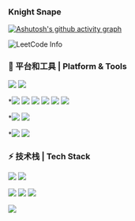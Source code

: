 ### Knight Snape


[![Ashutosh's github activity graph](https://activity-graph.herokuapp.com/graph?username=KnightSnape)](https://github.com/ashutosh00710/github-readme-activity-graph)

![LeetCode Info](https://stats.justsong.cn/api/leetcode?username=KnightSnape&cn=true&theme=dark)<br>

### 🔧 平台和工具 | Platform & Tools

![](https://img.shields.io/badge/Ubuntu-20.04-E95420?style=flat&logo=ubuntu&logoColor=E95420)
![](https://img.shields.io/badge/Windows-10-2376bc?style=flat&logo=windows&logoColor=2376bc)

*![](https://img.shields.io/badge/Vim-019733?style=flat&logo=vim&logoColor=ffffff)
![](https://img.shields.io/badge/Visual%20Studio%20Code-007ACC?style=flat&logo=visual-studio-code&logoColor=ffffff)
![](https://img.shields.io/badge/CLion-000000?style=flat&logo=clion&logoColor=ffffff)
![](https://img.shields.io/badge/PyCharm%20CE-000000?style=flat&logo=pycharm&logoColor=ffffff)
![](https://img.shields.io/badge/IntelliJ%20IDEA%20CE-000000?style=flat&logo=IntelliJ-IDEA&logoColor=ffffff)
![](https://img.shields.io/badge/Visual%20Studio-8A2BE2?style=flat&logo=visual-studio&logoColor=ffffff)


*![](https://img.shields.io/badge/Unity-000000?style=flat&logo=unity&logoColor=ffffff)
![](https://img.shields.io/badge/Blender-F5792A?style=flat&logo=blender&logoColor=ffffff)

*![](https://img.shields.io/badge/-Git-333333?style=flat&logo=git)
![](https://img.shields.io/badge/-Markdown-333333?style=flat&logo=markdown)

### ⚡ 技术栈 | Tech Stack
![](https://img.shields.io/badge/-C/C++-A8B9CC?style=flat&logo=c&logoColor=ffffff)
![](https://img.shields.io/badge/-Java-007396?style=flat&logo=Java&logoColor=ffffff)

![](https://img.shields.io/badge/-ROS-22314E?style=flat&logo=ros&logoColor=ffffff)
![](https://img.shields.io/badge/-OpenCV-A8B9CC?style=flat&logo=opencv&logoColor=fffffa)
![](https://img.shields.io/badge/-Ceres-A8B9CC?style=flat&logo=ceres&logoColor=ffffff)


![](https://img.shields.io/badge/-QT-808080?style=flat)
